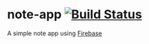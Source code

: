 # note-app [![Build Status](https://travis-ci.org/saloev/note-app.svg?branch=master)](https://travis-ci.org/saloev/note-app)
A simple note app using [Firebase](https://firebase.google.com)

